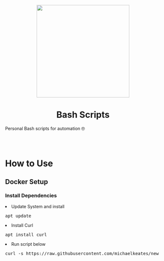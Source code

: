 <p align="center">
  <img src="https://repository-images.githubusercontent.com/692780762/0ca1031a-ffad-434b-8fab-f6074d020b94" width="300px" height="300px"/>
</p>
<h1 align="center">Bash Scripts</h1>

Personal Bash scripts for automation 🤓
<br></br>

<br>
<h1 align="left">How to Use</h1>
<h2 align="left">Docker Setup</h2>
<h3 align="left">Install Dependencies</h3>
<li>Update System and install</li>
<pre class="gitcode">apt update</pre>
<li>Install Curl</li>
<pre class="gitcode">apt install curl</pre>
<li>Run script below</li>
<pre class="gitcode">curl -s https://raw.githubusercontent.com/michaelkeates/new_debian_setup/main/docker/script.sh | bash</pre>
